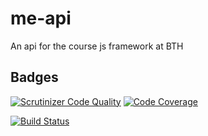 # me-api

An api for the course js framework at BTH

## Badges

[![Scrutinizer Code Quality](https://scrutinizer-ci.com/g/persla/me-api/badges/quality-score.png?b=master)](https://scrutinizer-ci.com/g/persla/me-api/?branch=master)
[![Code Coverage](https://scrutinizer-ci.com/g/persla/me-api/badges/coverage.png?b=master)](https://scrutinizer-ci.com/g/persla/me-api/?branch=master)

[![Build Status](https://travis-ci.com/persla/me-api.svg?branch=master)](https://travis-ci.com/persla/me-api)
